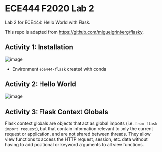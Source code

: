 # ECE444 F2020 Lab 2
Lab 2 for ECE444: Hello World with Flask.

This repo is adapted from https://github.com/miguelgrinberg/flasky.

## Activity 1: Installation
![image](https://user-images.githubusercontent.com/26036279/93943301-3c32a200-fd00-11ea-9af6-8702a7d5d414.png)
- Environment `ece444-flask` created with conda

## Activity 2: Hello World
![image](https://user-images.githubusercontent.com/26036279/93944797-a7ca3e80-fd03-11ea-8d12-47aa77e0292e.png)

## Activity 3: Flask Context Globals
Flask context globals are objects that act as global imports (i.e. `from flask import request`), but that contain information relevant to only the current request or application, and are not shared between threads. They allow view functions to access the HTTP request, session, etc. data without having to add positional or keyword arguments to all view functions.